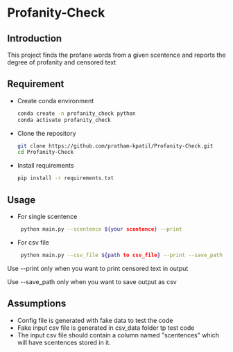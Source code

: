 # Profanity-Check

## Introduction

This project finds the profane words from a given scentence and reports the degree of
profanity and censored text

## Requirement
- Create conda environment
  ```bash
  conda create -n profanity_check python
  conda activate profanity_check
  ```
  
 - Clone the repository
    ```bash 
    git clone https://github.com/pratham-kpatil/Profanity-Check.git 
    cd Profanity-Check
 
 - Install requirements
    ```bash
    pip install -r requirements.txt
    
    
## Usage
 
- For single scentence
   ```bash
    python main.py --scentence ${your scentence} --print
   ```
  
 - For csv file
   ```bash 
    python main.py --csv_file ${path to csv_file} --print --save_path ${path to save output as csv}
   ```
  Use --print only when you want to print censored text in output
  
  Use --save_path only when you want to save output as csv
 ## Assumptions
  
  - Config file is generated with fake data to test the code
  - Fake input csv file is generated in csv_data folder tp test code
  - The input csv file should contain a column named "scentences" which will have scentences 
  stored in it.
